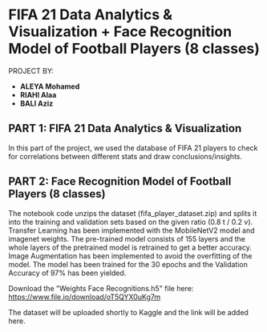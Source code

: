 # FIFA 21 Data Analytics & Visualization + Face Recognition Model of Football Players (8 classes)

PROJECT BY:

- **ALEYA Mohamed**
- **RIAHI Alaa**
- **BALI Aziz**

## PART 1: FIFA 21 Data Analytics & Visualization
In this part of the project, we used the database of FIFA 21 players to check for correlations between different stats and draw conclusions/insights.

## PART 2: Face Recognition Model of Football Players (8 classes)
The notebook code unzips the dataset (fifa_player_dataset.zip) and splits it into the training and validation sets based on the given ratio (0.8 t / 0.2 v). Transfer Learning has been implemented with the MobileNetV2 model and imagenet weights. The pre-trained model consists of 155 layers and the whole layers of the pretrained model is retrained to get a better accuracy. Image Augmentation has been implemented to avoid the overfitting of the model. The model has been trained for the 30 epochs and the Validation Accuracy of 97% has been yielded.

Download the "Weights Face Recognitions.h5" file here: https://www.file.io/download/oT5QYX0uKg7m

The dataset will be uploaded shortly to Kaggle and the link will be added here.

